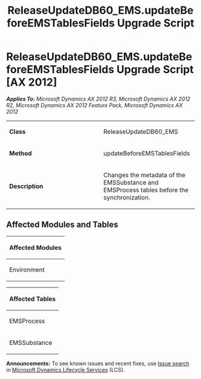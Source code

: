 ﻿---
title: ReleaseUpdateDB60_EMS.updateBeforeEMSTablesFields Upgrade Script
TOCTitle: ReleaseUpdateDB60_EMS.updateBeforeEMSTablesFields Upgrade Script
ms:assetid: 888eda55-cadf-fe74-6ea0-3327e32c1ee6
ms:mtpsurl: https://msdn.microsoft.com/en-us/library/JJ736361(v=AX.60)
ms:contentKeyID: 49709551
ms.date: 05/18/2015
mtps_version: v=AX.60
---

# ReleaseUpdateDB60\_EMS.updateBeforeEMSTablesFields Upgrade Script [AX 2012]


_**Applies To:** Microsoft Dynamics AX 2012 R3, Microsoft Dynamics AX 2012 R2, Microsoft Dynamics AX 2012 Feature Pack, Microsoft Dynamics AX 2012_

<table>
<colgroup>
<col style="width: 50%" />
<col style="width: 50%" />
</colgroup>
<tbody>
<tr class="odd">
<td><p><strong>Class</strong></p></td>
<td><p>ReleaseUpdateDB60_EMS</p></td>
</tr>
<tr class="even">
<td><p><strong>Method</strong></p></td>
<td><p>updateBeforeEMSTablesFields</p></td>
</tr>
<tr class="odd">
<td><p><strong>Description</strong></p></td>
<td><p>Changes the metadata of the EMSSubstance and EMSProcess tables before the synchronization.</p></td>
</tr>
</tbody>
</table>


## Affected Modules and Tables

<table>
<colgroup>
<col style="width: 100%" />
</colgroup>
<thead>
<tr class="header">
<th><p>Affected Modules</p></th>
</tr>
</thead>
<tbody>
<tr class="odd">
<td><p>Environment</p></td>
</tr>
</tbody>
</table>


<table>
<colgroup>
<col style="width: 100%" />
</colgroup>
<thead>
<tr class="header">
<th><p>Affected Tables</p></th>
</tr>
</thead>
<tbody>
<tr class="odd">
<td><p>EMSProcess</p></td>
</tr>
<tr class="even">
<td><p>EMSSubstance</p></td>
</tr>
</tbody>
</table>

  
**Announcements:** To see known issues and recent fixes, use [Issue search](http://go.microsoft.com/fwlink/?linkid=389258) in [Microsoft Dynamics Lifecycle Services](http://go.microsoft.com/fwlink/?linkid=306505) (LCS).

